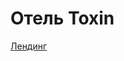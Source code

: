 # Отель Toxin
<a href="https://annanikulina2902.github.io/hotel/src/pages/landing.html">Лендинг</a>
